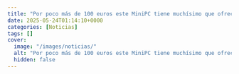 ```yaml
---
title: "Por poco más de 100 euros este MiniPC tiene muchísimo que ofrecer - hazte con él antes de que vuelva a subir de precio"
date: 2025-05-24T01:14:10+0000
categories: [Noticias]
tags: []
cover:
  image: "/images/noticias/"
  alt: "Por poco más de 100 euros este MiniPC tiene muchísimo que ofrecer - hazte con él antes de que vuelva a subir de precio"
  hidden: false
---
```



